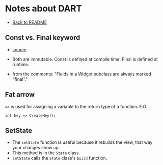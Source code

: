 # Notes about DART

- [Back to README](README.md)

## Const vs. Final keyword
- [source](https://www.dhiwise.com/post/leveraging-constants-dart-const-vs-final-best-practices)

- Both are immutable. Const is defined at compile time. Final is defined at runtime.
- from the comments: "Fields in a Widget subclass are always marked "final"."

## Fat arrow
`=>` is used for assigning a variable to the return type of a function. E.G.
```
int hey => CreateHey();
```

## SetState
- The `setState` function is useful because it rebuilds the view, that way your changes show up.
- This method is in the `State` class.
- `setState` calls the `State` class's `build` function.